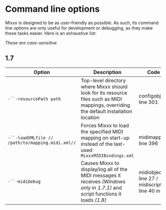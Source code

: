 # Command line options

Mixxx is designed to be as user-friendly as possible. As such, its
command line options are only useful for development or debugging, as
they make these tasks easier. Here is an exhaustive list:

*These are case-sensitive*

## 1.7

| Option                                           | Description                                                                                                                            | Code location                                                           |
| ------------------------------------------------ | -------------------------------------------------------------------------------------------------------------------------------------- | ----------------------------------------------------------------------- |
| `-``-resourcePath path`                          | Top-level directory where Mixxx should look for its resource files such as MIDI mappings, overriding the default installation location | configobject.cpp, line 301                                              |
| `-``-loadXMLfile // /path/to/mapping.midi.xml//` | Forces Mixxx to load the specified MIDI mapping on start-up instead of the last-used `MixxxMIDIBindings.xml`                           | midimapping.cpp, line 396                                               |
| `-``-midiDebug`                                  | Causes Mixxx to display/log all of the MIDI messages it receives *(Windows only in 1.7.1)* and script functions it loads *(1.8)*       | midiobjectwin.cpp, line 27 / midiscriptengine.cpp, line 40 in PM branch |
